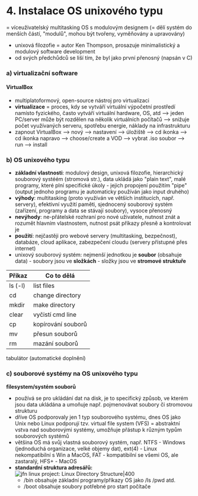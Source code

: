 # 4. Instalace OS unixového typu

= víceuživatelský multitasking OS s modulovým designem (= dělí systém do menších částí, "modulů", mohou být tvořeny, vyměňovány a upravovány)
- unixová filozofie = autor Ken Thompson, prosazuje minimalistický a modulový software development
- od svých předchůdců se liší tím, že byl jako první přenosný (napsán v C)

### a) virtualizační software
#### VirtualBox
- multiplatoformový, open-source nástroj pro virtualizaci
- **virtualizace** = proces, kdy se vytváří virtuální výpočetní prostředí namísto fyzického, často vytváří virtuální hardware, OS, atd --> jeden PC/server může být rozdělen na několik virtuálních počítačů --> snižuje počet využívaných serveru, spotřebu energie, náklady na infrastrukturu
- zapnout VirtualBox --> nový --> nastavení --> úložiště --> cd ikonka --> cd ikonka napravo --> choose/create a VOD --> vybrat .iso soubor --> run --> install

### b) OS unixového typu
- **základní vlastnosti**: modulový design, unixová filozofie, hierarchický souborový systéém (stromová str.), data ukládá jako "plain text", malé programy, které plní specifické úkoly - jejich propojení použitím "pipe" (output jednoho programu je automaticky používán jako input druhého)
- **výhody**: multitasking (proto využíván ve větších institucích, např. servery), efektivní využití paměti, sjednocený souborový systém (zařízení, programy a data se stávají soubory), vysoce přenosný
- **nevýhody**: ne-přátelské rozhraní pro nové uživatele, nutnost znát a rozumět hlavním vlastnostem, nutnost psát příkazy přesně a kontrolovat je
- **použití**: nejčastěji pro webové servery (multitasking, bezpečnost), databáze, cloud aplikace, zabezpečení cloudu (servery přístupné přes internet)
- unixový souborový systém: nejmenší jednotkou je **soubor** (obsahuje data) - soubory jsou ve **složkách** - složky jsou ve **stromové struktuře**

| Příkaz  | Co to dělá         |
| ------- | ------------------ |
| ls (-l) | list files         |
| cd      | change directory   |
| mkdir   | make directory     |
| clear   | vyčistí cmd line   |
| cp      | kopírování souborů |
| mv      | přesun souborů     |
| rm      | mazání souborů     |

tabulátor (automatické doplnění)

### c) souborové systémy na OS unixového typu

 **filesystem/systém souborů** 
- používá se pro ukládání dat na disk, je to specifický způsob, ve kterém jsou data ukládána a umoňuje např. pojmenovávat soubory či stromovou strukturu
- dříve OS podporovaly jen 1 typ souborového systému, dnes OS jako Unix nebo Linux podporují tzv. virtual file system (VFS) = abstraktní vstva nad souborovými systémy, umožňuje přástup k různým typům souborových systémů
- většina OS má svůj vlastná souborový systém, např. NTFS - Windows (jednoduchá organizace, velké objemy dat), ext(4) - Linux nekompatibilní s Win a MacOS, FAT - kompatibilní se všemi OS, ale zastaralý, HFS+ - MacOS
- **standardní struktura adresářů:**
	![jfn linux project: Linux Directory Structure|400](http://static.thegeekstuff.com/wp-content/uploads/2010/11/filesystem-structure.png)
	- /bin obsahuje základní programy/příkazy OS jako /ls /pwd atd.
	- /boot obsahuje soubory potřebné pro start počítače